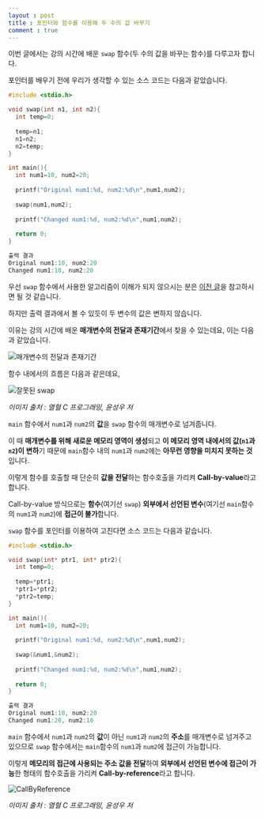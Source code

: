 ```yaml
---
layout : post
title : 포인터와 함수를 이용해 두 수의 값 바꾸기
comment : true
---
```


이번 글에서는 강의 시간에 배운 `swap` 함수(두 수의 값을 바꾸는 함수)를 다루고자 합니다.

포인터를 배우기 전에 우리가 생각할 수 있는 소스 코드는 다음과 같았습니다.

```c
#include <stdio.h>

void swap(int n1, int n2){
  int temp=0;
  
  temp=n1;
  n1=n2;
  n2=temp;
}

int main(){
  int num1=10, num2=20;
  
  printf("Original num1:%d, num2:%d\n",num1,num2);
  
  swap(num1,num2);
  
  printf("Changed num1:%d, num2:%d\n",num1,num2);
  
  return 0;
}
```

```c
출력 결과
Original num1:10, num2:20
Changed num1:10, num2:20
```
우선 `swap` 함수에서 사용한 알고리즘이 이해가 되지 않으시는 분은 [이전 글](https://const17.github.io/5-swap/)을 참고하시면 될 것 같습니다.

하지만 출력 결과에서 볼 수 있듯이 두 변수의 값은 변하지 않습니다.

이유는 강의 시간에 배운 **매개변수의 전달과 존재기간**에서 찾을 수 있는데요, 이는 다음과 같았습니다.

![매개변수의 전달과 존재기간](const17.github.io/images/swapUsingPointer.png)

함수 내에서의 흐름은 다음과 같은데요,

![잘못된 swap](const17.github.io/images/swapUsingPointer2.png)

*이미지 출처 : 열혈 C 프로그래밍, 윤성우 저*

`main` 함수에서 `num1`과 `num2`의 **값**을 `swap` 함수의 매개변수로 넘겨줍니다.

이 때 **매개변수를 위해 새로운 메모리 영역이 생성**되고 **이 메모리 영역 내에서의 값(`n1`과 `n2`)이 변하**기 때문에 `main`함수 내의 `num1`과 `num2`에는 **아무런 영향을 미치지 못하는 것**입니다.

이렇게 함수를 호출할 때 단순히 **값을 전달**하는 함수호출을 가리켜 **Call-by-value**라고 합니다.

Call-by-value 방식으로는 **함수**(여기선 `swap`) **외부에서 선언된 변수**(여기선 `main`함수의 `num1`과 `num2`)에 **접근이 불가**합니다.

`swap` 함수를 포인터를 이용하여 고친다면 소스 코드는 다음과 같습니다.

```c
#include <stdio.h>

void swap(int* ptr1, int* ptr2){
  int temp=0;
  
  temp=*ptr1;
  *ptr1=*ptr2;
  *ptr2=temp;
}

int main(){
  int num1=10, num2=20;
  
  printf("Original num1:%d, num2:%d\n",num1,num2);
  
  swap(&num1,&num2);
  
  printf("Changed num1:%d, num2:%d\n",num1,num2);
  
  return 0;
}

```

```c
출력 결과
Original num1:10, num2:20
Changed num1:20, num2:10
```

`main` 함수에서 `num1`과 `num2`의 **값**이 아닌 `num1`과 `num2`의 **주소**를 매개변수로 넘겨주고 있으므로 `swap` 함수에서는 `main`함수의 `num1`과 `num2`에 접근이 가능합니다.

이렇게 **메모리의 접근에 사용되는 주소 값을 전달**하여 **외부에서 선언된 변수에 접근이 가능**한 형태의 함수호출을 가리켜 **Call-by-reference**라고 합니다.

![CallByReference](const17.github.io/images/swapUsingPointer3.png)


*이미지 출처 : 열혈 C 프로그래밍, 윤성우 저*
